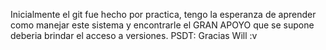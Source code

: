Inicialmente el git fue hecho por practica, tengo la esperanza de aprender como manejar este sistema y encontrarle el GRAN APOYO que se supone deberia brindar el acceso a versiones. PSDT: Gracias Will :v
